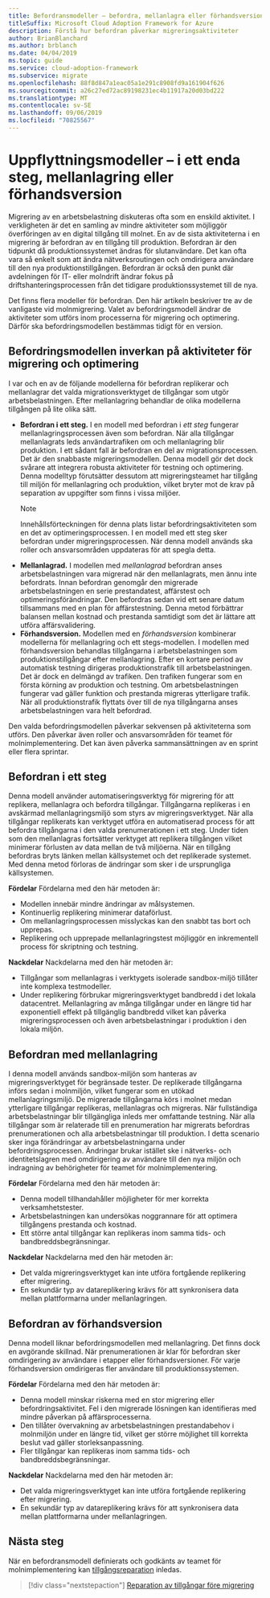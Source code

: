 ```yaml
---
title: Befordransmodeller – befordra, mellanlagra eller förhandsversion
titleSuffix: Microsoft Cloud Adoption Framework for Azure
description: Förstå hur befordran påverkar migreringsaktiviteter
author: BrianBlanchard
ms.author: brblanch
ms.date: 04/04/2019
ms.topic: guide
ms.service: cloud-adoption-framework
ms.subservice: migrate
ms.openlocfilehash: 88f8d847a1eac05a1e291c8908fd9a161904f626
ms.sourcegitcommit: a26c27ed72ac89198231ec4b11917a20d03bd222
ms.translationtype: MT
ms.contentlocale: sv-SE
ms.lasthandoff: 09/06/2019
ms.locfileid: "70825567"
---
```

# <a name="promotion-models---single-step-staged-or-flight"></a>Uppflyttningsmodeller – i ett enda steg, mellanlagring eller förhandsversion

Migrering av en arbetsbelastning diskuteras ofta som en enskild aktivitet. I verkligheten är det en samling av mindre aktiviteter som möjliggör överföringen av en digital tillgång till molnet. En av de sista aktiviteterna i en migrering är befordran av en tillgång till produktion. Befordran är den tidpunkt då produktionssystemet ändras för slutanvändare. Det kan ofta vara så enkelt som att ändra nätverksroutingen och omdirigera användare till den nya produktionstillgången. Befordran är också den punkt där avdelningen för IT- eller molndrift ändrar fokus på driftshanteringsprocessen från det tidigare produktionssystemet till de nya.

Det finns flera modeller för befordran. Den här artikeln beskriver tre av de vanligaste vid molnmigrering. Valet av befordringsmodell ändrar de aktiviteter som utförs inom processerna för migrering och optimering. Därför ska befordringsmodellen bestämmas tidigt för en version.

## <a name="impact-of-promotion-model-on-migrate-and-optimize-activities"></a>Befordringsmodellen inverkan på aktiviteter för migrering och optimering

I var och en av de följande modellerna för befordran replikerar och mellanlagrar det valda migrationsverktyget de tillgångar som utgör arbetsbelastningen. Efter mellanlagring behandlar de olika modellerna tillgången på lite olika sätt.

- **Befordran i ett steg.** I en modell med befordran i *ett steg* fungerar mellanlagringsprocessen även som befordran. När alla tillgångar mellanlagrats leds användartrafiken om och mellanlagring blir produktion. I ett sådant fall är befordran en del av migrationsprocessen. Det är den snabbaste migreringsmodellen. Denna modell gör det dock svårare att integrera robusta aktiviteter för testning och optimering. Denna modelltyp förutsätter dessutom att migreringsteamet har tillgång till miljön för mellanlagring och produktion, vilket bryter mot de krav på separation av uppgifter som finns i vissa miljöer.
  > [!NOTE]
  >Innehållsförteckningen för denna plats listar befordringsaktiviteten som en det av optimeringsprocessen. I en modell med ett steg sker befordran under migreringsprocessen. När denna modell används ska roller och ansvarsområden uppdateras för att spegla detta.
- **Mellanlagrad.** I modellen med *mellanlagrad* befordran anses arbetsbelastningen vara migrerad när den mellanlagrats, men ännu inte befordrats. Innan befordran genomgår den migrerade arbetsbelastningen en serie prestandatest, affärstest och optimeringsförändringar. Den befordras sedan vid ett senare datum tillsammans med en plan för affärstestning. Denna metod förbättrar balansen mellan kostnad och prestanda samtidigt som det är lättare att utföra affärsvalidering.
- **Förhandsversion.** Modellen med en *förhandsversion* kombinerar modellerna för mellanlagring och ett stegs-modellen. I modellen med förhandsversion behandlas tillgångarna i arbetsbelastningen som produktionstillgångar efter mellanlagring. Efter en kortare period av automatisk testning dirigeras produktionstrafik till arbetsbelastningen. Det är dock en delmängd av trafiken. Den trafiken fungerar som en första körning av produktion och testning. Om arbetsbelastningen fungerar vad gäller funktion och prestanda migreras ytterligare trafik. När all produktionstrafik flyttats över till de nya tillgångarna anses arbetsbelastningen vara helt befordrad.

Den valda befordringsmodellen påverkar sekvensen på aktiviteterna som utförs. Den påverkar även roller och ansvarsområden för teamet för molnimplementering. Det kan även påverka sammansättningen av en sprint eller flera sprintar.

## <a name="single-step-promotion"></a>Befordran i ett steg

Denna modell använder automatiseringsverktyg för migrering för att replikera, mellanlagra och befordra tillgångar. Tillgångarna replikeras i en avskärmad mellanlagringsmiljö som styrs av migreringsverktyget. När alla tillgångar replikerats kan verktyget utföra en automatiserad process för att befordra tillgångarna i den valda prenumerationen i ett steg. Under tiden som den mellanlagras fortsätter verktyget att replikera tillgången vilket minimerar förlusten av data mellan de två miljöerna. När en tillgång befordras bryts länken mellan källsystemet och det replikerade systemet. Med denna metod förloras de ändringar som sker i de ursprungliga källsystemen.

**Fördelar** Fördelarna med den här metoden är:

- Modellen innebär mindre ändringar av målsystemen.
- Kontinuerlig replikering minimerar dataförlust.
- Om mellanlagringsprocessen misslyckas kan den snabbt tas bort och upprepas.
- Replikering och upprepade mellanlagringstest möjliggör en inkrementell process för skriptning och testning.

**Nackdelar** Nackdelarna med den här metoden är:

- Tillgångar som mellanlagras i verktygets isolerade sandbox-miljö tillåter inte komplexa testmodeller.
- Under replikering förbrukar migreringsverktyget bandbredd i det lokala datacentret. Mellanlagring av många tillgångar under en längre tid har exponentiell effekt på tillgänglig bandbredd vilket kan påverka migreringsprocessen och även arbetsbelastningar i produktion i den lokala miljön.

## <a name="staged-promotion"></a>Befordran med mellanlagring

I denna modell används sandbox-miljön som hanteras av migreringsverktyget för begränsade tester. De replikerade tillgångarna införs sedan i molnmiljön, vilket fungerar som en utökad mellanlagringsmiljö. De migrerade tillgångarna körs i molnet medan ytterligare tillgångar replikeras, mellanlagras och migreras. När fullständiga arbetsbelastningar blir tillgängliga inleds mer omfattande testning. När alla tillgångar som är relaterade till en prenumeration har migrerats befordras prenumerationen och alla arbetsbelastningar till produktion. I detta scenario sker inga förändringar av arbetsbelastningarna under befordringsprocessen. Ändringar brukar istället ske i nätverks- och identitetslagren med omdirigering av användare till den nya miljön och indragning av behörigheter för teamet för molnimplementering.

**Fördelar** Fördelarna med den här metoden är:

- Denna modell tillhandahåller möjligheter för mer korrekta verksamhetstester.
- Arbetsbelastningen kan undersökas noggrannare för att optimera tillgångens prestanda och kostnad.
- Ett större antal tillgångar kan replikeras inom samma tids- och bandbreddsbegränsningar.

**Nackdelar** Nackdelarna med den här metoden är:

- Det valda migreringsverktyget kan inte utföra fortgående replikering efter migrering.
- En sekundär typ av datareplikering krävs för att synkronisera data mellan plattformarna under mellanlagringen.

## <a name="flight-promotion"></a>Befordran av förhandsversion

Denna modell liknar befordringsmodellen med mellanlagring. Det finns dock en avgörande skillnad. När prenumerationen är klar för befordran sker omdirigering av användare i etapper eller förhandsversioner. För varje förhandsversion omdirigeras fler användare till produktionssystemen.

**Fördelar** Fördelarna med den här metoden är:

- Denna modell minskar riskerna med en stor migrering eller befordringsaktivitet. Fel i den migrerade lösningen kan identifieras med mindre påverkan på affärsprocesserna.
- Den tillåter övervakning av arbetsbelastningen prestandabehov i molnmiljön under en längre tid, vilket ger större möjlighet till korrekta beslut vad gäller storleksanpassning.
- Fler tillgångar kan replikeras inom samma tids- och bandbreddsbegränsningar.

**Nackdelar** Nackdelarna med den här metoden är:

- Det valda migreringsverktyget kan inte utföra fortgående replikering efter migrering.
- En sekundär typ av datareplikering krävs för att synkronisera data mellan plattformarna under mellanlagringen.

## <a name="next-steps"></a>Nästa steg

När en befordransmodell definierats och godkänts av teamet för molnimplementering kan [tillgångsreparation](./remediate.md) inledas.

> [!div class="nextstepaction"]
> [Reparation av tillgångar före migrering](./remediate.md)

